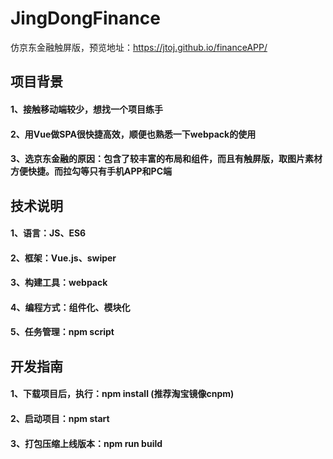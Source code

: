 # JingDongFinance
仿京东金融触屏版，预览地址：https://jtoj.github.io/financeAPP/

## 项目背景
#### 1、接触移动端较少，想找一个项目练手
#### 2、用Vue做SPA很快捷高效，顺便也熟悉一下webpack的使用
#### 3、选京东金融的原因：包含了较丰富的布局和组件，而且有触屏版，取图片素材方便快捷。而拉勾等只有手机APP和PC端


## 技术说明
#### 1、语言：JS、ES6
#### 2、框架：Vue.js、swiper
#### 3、构建工具：webpack
#### 4、编程方式：组件化、模块化
#### 5、任务管理：npm script 


## 开发指南
#### 1、下载项目后，执行：npm install (推荐淘宝镜像cnpm)
#### 2、启动项目：npm start
#### 3、打包压缩上线版本：npm run build
